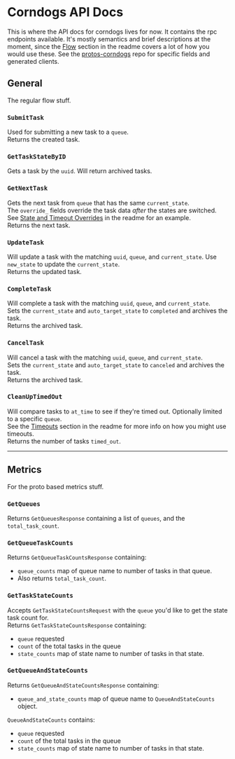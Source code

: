 # Corndogs API Docs
This is where the API docs for corndogs lives for now. It contains the rpc endpoints available. It's mostly semantics and brief descriptions at the moment, since the [Flow](https://github.com/TnLCommunity/corndogs#flow) section in the readme covers a lot of how you would use these. See the [protos-corndogs](https://github.com/TnLCommunity/protos-corndogs) repo for specific fields and generated clients.

## General
The regular flow stuff.

### `SubmitTask`
Used for submitting a new task to a `queue`.\
Returns the created task.

### `GetTaskStateByID`
Gets a task by the `uuid`. Will return archived tasks.

### `GetNextTask`
Gets the next task from `queue` that has the same `current_state`.\
The `override_` fields override the task data *after* the states are switched.
See [State and Timeout Overrides](https://github.com/TnLCommunity/corndogs#state-and-timeout-overrides) in the readme for an example.\
Returns the next task.

### `UpdateTask`
Will update a task with the matching `uuid`, `queue`, and `current_state`. Use `new_state` to update the `current_state`.\
Returns the updated task.

### `CompleteTask`
Will complete a task with the matching `uuid`, `queue`, and `current_state`.\
Sets the `current_state` and `auto_target_state` to `completed` and archives the task.\
Returns the archived task.

### `CancelTask`
Will cancel a task with the matching `uuid`, `queue`, and `current_state`.\
Sets the `current_state` and `auto_target_state` to `canceled` and archives the task.\
Returns the archived task.

### `CleanUpTimedOut`
Will compare tasks to `at_time` to see if they're timed out. Optionally limited to a specific `queue`.\
See the [Timeouts](https://github.com/TnLCommunity/corndogs#timeouts) section in the readme for more info on how you might use timeouts.\
Returns the number of tasks `timed_out`.

---

## Metrics
For the proto based metrics stuff. 

### `GetQueues`
Returns `GetQueuesResponse` containing a list of `queues`, and the `total_task_count`.

### `GetQueueTaskCounts`
Returns `GetQueueTaskCountsResponse` containing:
- `queue_counts` map of queue name to number of tasks in that queue.
- Also returns `total_task_count`.

### `GetTaskStateCounts`
Accepts `GetTaskStateCountsRequest` with the `queue` you'd like to get the state task count for.\
Returns `GetTaskStateCountsResponse` containing:
- `queue` requested
- `count` of the total tasks in the queue
- `state_counts` map of state name to number of tasks in that state.

### `GetQueueAndStateCounts`
Returns `GetQueueAndStateCountsResponse` containing:
- `queue_and_state_counts` map of queue name to `QueueAndStateCounts` object.

`QueueAndStateCounts` contains:
- `queue` requested
- `count` of the total tasks in the queue
- `state_counts` map of state name to number of tasks in that state.